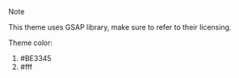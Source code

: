 
>[!NOTE]
This theme uses GSAP library, make sure to refer to their licensing.

Theme color: 
1. #BE3345
2. #fff